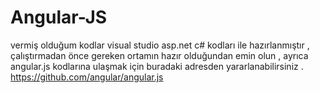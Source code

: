 # Angular-JS

vermiş olduğum kodlar visual studio asp.net c# kodları ile hazırlanmıştır , çalıştırmadan önce gereken ortamın hazır olduğundan emin olun ,
ayrıca angular.js kodlarına ulaşmak için buradaki adresden yararlanabilirsiniz .
 https://github.com/angular/angular.js


